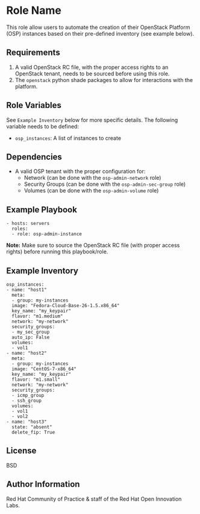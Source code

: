 Role Name
=========

This role allow users to automate the creation of their OpenStack Platform (OSP) instances based on their pre-defined inventory (see example below). 

Requirements
------------

1. A valid OpenStack RC file, with the proper access rights to an OpenStack tenant, needs to be sourced before using this role.
1. The `openstack` python shade packages to allow for interactions with the platform.

Role Variables
--------------

See `Example Inventory` below for more specific details. The following variable needs to be defined:

- `osp_instances`: A list of instances to create


Dependencies
------------

* A valid OSP tenant with the proper configuration for:
  * Network (can be done with the `osp-admin-network` role)
  * Security Groups (can be done with the `osp-admin-sec-group` role)
  * Volumes (can be done with the `osp-admin-volume` role) 


Example Playbook
----------------

``` 
- hosts: servers
  roles:
  - role: osp-admin-instance
```

**Note:** Make sure to source the OpenStack RC file (with proper access rights) before running this playbook/role.

Example Inventory
----------------

```
osp_instances:
- name: "host1"
  meta:
  - group: my-instances
  image: "Fedora-Cloud-Base-26-1.5.x86_64"
  key_name: "my_keypair"
  flavor: "m1.medium"
  network: "my-network"
  security_groups:
  - my_sec_group
  auto_ip: False
  volumes:
  - vol1
- name: "host2"
  meta:
  - group: my-instances
  image: "CentOS-7-x86_64"
  key_name: "my_keypair"
  flavor: "m1.small"
  network: "my-network"
  security_groups:
  - icmp_group
  - ssh_group
  volumes:
  - vol1
  - vol2
- name: "host3"
  state: "absent"
  delete_fip: True

```


License
-------

BSD


Author Information
------------------

Red Hat Community of Practice & staff of the Red Hat Open Innovation Labs.

